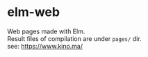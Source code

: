 # elm-web
Web pages made with Elm.  
Result files of compilation are under `pages/` dir.  
see: https://www.kino.ma/  
